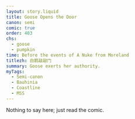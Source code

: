 ```yaml
---
layout: story.liquid
title: Goose Opens the Door
canon: semi
comic: true
order: 403
chs:
  - goose
  - pumpkin
time: Before the events of A Nuke from Moreland
titlezh: 白鹅敲敲门
summary: Goose exerts her authority.
myTags:
  - Semi-canon
  - Bauhinia
  - Coastline
  - MSS
---
```


Nothing to say here; just read the comic.
